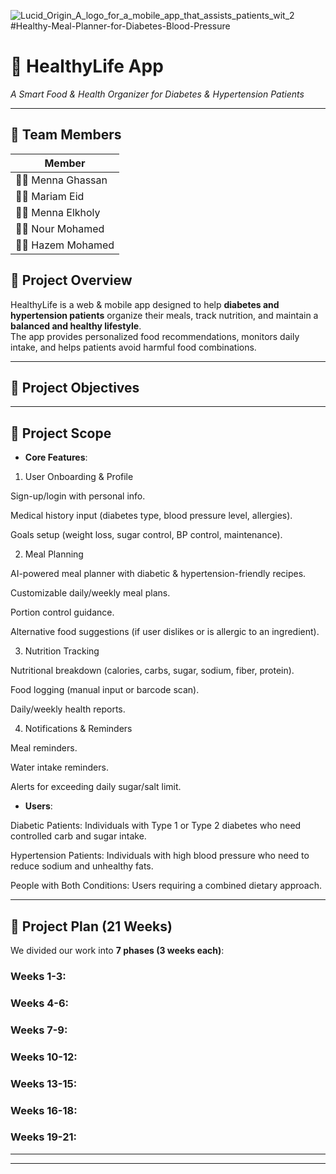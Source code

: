 ![Lucid_Origin_A_logo_for_a_mobile_app_that_assists_patients_wit_2](https://github.com/user-attachments/assets/656c5bcb-4e79-4109-94ea-585e00eb2228)
#Healthy-Meal-Planner-for-Diabetes-Blood-Pressure
# 🍏 HealthyLife App  
*A Smart Food & Health Organizer for Diabetes & Hypertension Patients*

---

## 👥 Team Members
| Member|
|--------|
| 🧑‍💻 Menna Ghassan  |
| 🧑‍💻 Mariam Eid  |
| 🧑‍💻 Menna Elkholy |
| 🧑‍💻 Nour Mohamed |
| 🧑‍💻 Hazem Mohamed|

## 📖 Project Overview
HealthyLife is a web & mobile app designed to help **diabetes and hypertension patients** organize their meals, track nutrition, and maintain a **balanced and healthy lifestyle**.  
The app provides personalized food recommendations, monitors daily intake, and helps patients avoid harmful food combinations.  

---

## 🎯 Project Objectives

---

## 📌 Project Scope
- **Core Features**:

 1. User Onboarding & Profile

Sign-up/login with personal info.

Medical history input (diabetes type, blood pressure level, allergies).

Goals setup (weight loss, sugar control, BP control, maintenance).

2. Meal Planning

AI-powered meal planner with diabetic & hypertension-friendly recipes.

Customizable daily/weekly meal plans.

Portion control guidance.

Alternative food suggestions (if user dislikes or is allergic to an ingredient).

3. Nutrition Tracking

Nutritional breakdown (calories, carbs, sugar, sodium, fiber, protein).

Food logging (manual input or barcode scan).

Daily/weekly health reports.

4. Notifications & Reminders

Meal reminders.

Water intake reminders.

Alerts for exceeding daily sugar/salt limit.
   

- **Users**: 

Diabetic Patients: Individuals with Type 1 or Type 2 diabetes who need controlled carb and sugar intake.

Hypertension Patients: Individuals with high blood pressure who need to reduce sodium and unhealthy fats.

People with Both Conditions: Users requiring a combined dietary approach.
 
---

## 📅 Project Plan (21 Weeks)

We divided our work into **7 phases (3 weeks each)**:  

### Weeks 1-3:  

### Weeks 4-6: 


### Weeks 7-9:
 

### Weeks 10-12:
 

### Weeks 13-15: 


### Weeks 16-18: 
 

### Weeks 19-21:  

---


---

